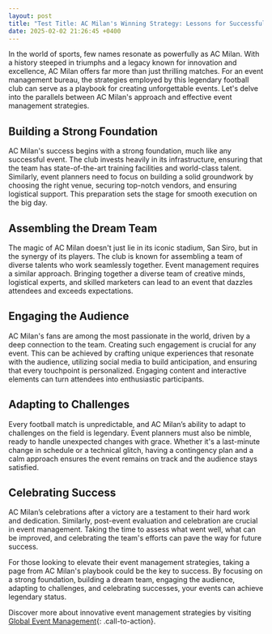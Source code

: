 ```yaml
---
layout: post
title: "Test Title: AC Milan's Winning Strategy: Lessons for Successful Event Planning"
date: 2025-02-02 21:26:45 +0400
---
```



In the world of sports, few names resonate as powerfully as AC Milan. With a history steeped in triumphs and a legacy known for innovation and excellence, AC Milan offers far more than just thrilling matches. For an event management bureau, the strategies employed by this legendary football club can serve as a playbook for creating unforgettable events. Let's delve into the parallels between AC Milan's approach and effective event management strategies.

## Building a Strong Foundation

AC Milan's success begins with a strong foundation, much like any successful event. The club invests heavily in its infrastructure, ensuring that the team has state-of-the-art training facilities and world-class talent. Similarly, event planners need to focus on building a solid groundwork by choosing the right venue, securing top-notch vendors, and ensuring logistical support. This preparation sets the stage for smooth execution on the big day.

## Assembling the Dream Team

The magic of AC Milan doesn't just lie in its iconic stadium, San Siro, but in the synergy of its players. The club is known for assembling a team of diverse talents who work seamlessly together. Event management requires a similar approach. Bringing together a diverse team of creative minds, logistical experts, and skilled marketers can lead to an event that dazzles attendees and exceeds expectations.

## Engaging the Audience

AC Milan's fans are among the most passionate in the world, driven by a deep connection to the team. Creating such engagement is crucial for any event. This can be achieved by crafting unique experiences that resonate with the audience, utilizing social media to build anticipation, and ensuring that every touchpoint is personalized. Engaging content and interactive elements can turn attendees into enthusiastic participants.

## Adapting to Challenges

Every football match is unpredictable, and AC Milan’s ability to adapt to challenges on the field is legendary. Event planners must also be nimble, ready to handle unexpected changes with grace. Whether it's a last-minute change in schedule or a technical glitch, having a contingency plan and a calm approach ensures the event remains on track and the audience stays satisfied.

## Celebrating Success

AC Milan’s celebrations after a victory are a testament to their hard work and dedication. Similarly, post-event evaluation and celebration are crucial in event management. Taking the time to assess what went well, what can be improved, and celebrating the team's efforts can pave the way for future success.

For those looking to elevate their event management strategies, taking a page from AC Milan's playbook could be the key to success. By focusing on a strong foundation, building a dream team, engaging the audience, adapting to challenges, and celebrating successes, your events can achieve legendary status.

Discover more about innovative event management strategies by visiting [Global Event Management](https://geventm.com/){: .call-to-action}.